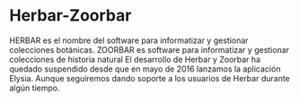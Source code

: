 # Herbar-Zoorbar
HERBAR es el nombre del software para informatizar y gestionar colecciones botánicas. ZOORBAR es software para informatizar y gestionar colecciones de historia natural El desarrollo de Herbar y Zoorbar ha quedado suspendido desde que en mayo de 2016 lanzamos la aplicación Elysia. Aunque seguiremos dando soporte a los usuarios de Herbar durante algún tiempo.
